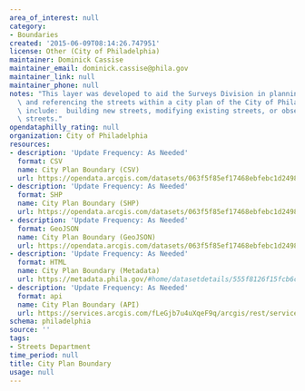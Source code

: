 ```yaml
---
area_of_interest: null
category:
- Boundaries
created: '2015-06-09T08:14:26.747951'
license: Other (City of Philadelphia)
maintainer: Dominick Cassise
maintainer_email: dominick.cassise@phila.gov
maintainer_link: null
maintainer_phone: null
notes: "This layer was developed to aid the Surveys Division in planning, modifying\
  \ and referencing the streets within a city plan of the City of Philadelphia.  Examples\
  \ include:  building new streets, modifying existing streets, or observing current\
  \ streets."
opendataphilly_rating: null
organization: City of Philadelphia
resources:
- description: 'Update Frequency: As Needed'
  format: CSV
  name: City Plan Boundary (CSV)
  url: https://opendata.arcgis.com/datasets/063f5f85ef17468ebfebc1d2498b7daf_0.csv
- description: 'Update Frequency: As Needed'
  format: SHP
  name: City Plan Boundary (SHP)
  url: https://opendata.arcgis.com/datasets/063f5f85ef17468ebfebc1d2498b7daf_0.zip
- description: 'Update Frequency: As Needed'
  format: GeoJSON
  name: City Plan Boundary (GeoJSON)
  url: https://opendata.arcgis.com/datasets/063f5f85ef17468ebfebc1d2498b7daf_0.geojson
- description: 'Update Frequency: As Needed'
  format: HTML
  name: City Plan Boundary (Metadata)
  url: https://metadata.phila.gov/#home/datasetdetails/555f8126f15fcb6c6ed440f7/representationdetails/557f36507ff2c8d2215a8df8/
- description: 'Update Frequency: As Needed'
  format: api
  name: City Plan Boundary (API)
  url: https://services.arcgis.com/fLeGjb7u4uXqeF9q/arcgis/rest/services/City_Plan_Boundary/FeatureServer/0/query?outFields=*&where=1%3D1
schema: philadelphia
source: ''
tags:
- Streets Department
time_period: null
title: City Plan Boundary
usage: null
---
```

